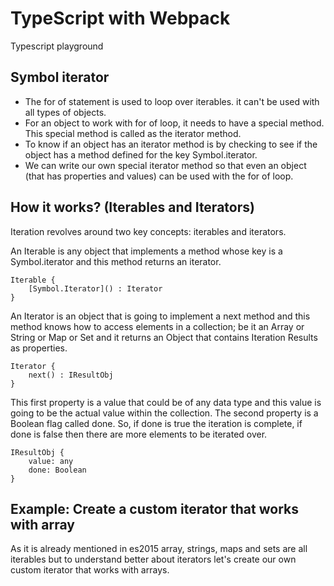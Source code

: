 # TypeScript with Webpack

Typescript playground

## Symbol iterator
* The for of statement is used to loop over iterables. it can't be used with all types of objects.
* For an object to work with for of loop, it needs to have a special method. This special method is called as the iterator method.
* To know if an object has an iterator method is by checking to see if the object has a method defined for the key Symbol.iterator.
* We can write our own special iterator method so that even an object (that has properties and values) can be used with the for of loop.

## How it works? (Iterables and Iterators)
Iteration revolves around two key concepts: iterables and iterators.

An Iterable is any object that implements a method whose key is a Symbol.iterator and this method returns an iterator.

    Iterable {
        [Symbol.Iterator]() : Iterator
    }

An Iterator is an object that is going to implement a next method and this method knows how to access elements in a collection; be it an Array or String or Map or Set and it returns an Object that contains Iteration Results as properties.

    Iterator {
        next() : IResultObj
    }

This first property is a value that could be of any data type and this value is going to be the actual value within the collection. The second property is a Boolean flag called done. So, if done is true the iteration is complete, if done is false then there are more elements to be iterated over.

    IResultObj {
        value: any
        done: Boolean
    }

## Example: Create a custom iterator that works with array
As it is already mentioned in es2015 array, strings, maps and sets are all iterables but to understand better about iterators let's create our own custom iterator that works with arrays.
